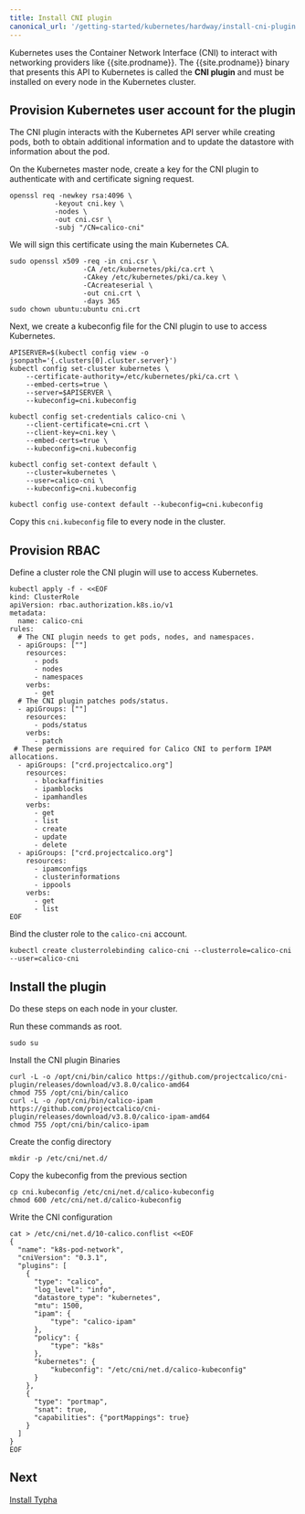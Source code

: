 ```yaml
---
title: Install CNI plugin
canonical_url: '/getting-started/kubernetes/hardway/install-cni-plugin'
---
```


Kubernetes uses the Container Network Interface (CNI) to interact with networking providers like {{site.prodname}}.
The {{site.prodname}} binary that presents this API to Kubernetes is called the **CNI plugin** and must be installed
on every node in the Kubernetes cluster.

## Provision Kubernetes user account for the plugin

The CNI plugin interacts with the Kubernetes API server while creating pods, both to obtain additional information
and to update the datastore with information about the pod.

On the Kubernetes master node, create a key for the CNI plugin to authenticate with and certificate signing request.

```
openssl req -newkey rsa:4096 \
           -keyout cni.key \
           -nodes \
           -out cni.csr \
           -subj "/CN=calico-cni"
```

We will sign this certificate using the main Kubernetes CA.

```
sudo openssl x509 -req -in cni.csr \
                  -CA /etc/kubernetes/pki/ca.crt \
                  -CAkey /etc/kubernetes/pki/ca.key \
                  -CAcreateserial \
                  -out cni.crt \
                  -days 365
sudo chown ubuntu:ubuntu cni.crt
```

Next, we create a kubeconfig file for the CNI plugin to use to access Kubernetes.

```
APISERVER=$(kubectl config view -o jsonpath='{.clusters[0].cluster.server}')
kubectl config set-cluster kubernetes \
    --certificate-authority=/etc/kubernetes/pki/ca.crt \
    --embed-certs=true \
    --server=$APISERVER \
    --kubeconfig=cni.kubeconfig

kubectl config set-credentials calico-cni \
    --client-certificate=cni.crt \
    --client-key=cni.key \
    --embed-certs=true \
    --kubeconfig=cni.kubeconfig

kubectl config set-context default \
    --cluster=kubernetes \
    --user=calico-cni \
    --kubeconfig=cni.kubeconfig

kubectl config use-context default --kubeconfig=cni.kubeconfig
```

Copy this `cni.kubeconfig` file to every node in the cluster.

## Provision RBAC

Define a cluster role the CNI plugin will use to access Kubernetes.

```
kubectl apply -f - <<EOF
kind: ClusterRole
apiVersion: rbac.authorization.k8s.io/v1
metadata:
  name: calico-cni
rules:
  # The CNI plugin needs to get pods, nodes, and namespaces.
  - apiGroups: [""]
    resources:
      - pods
      - nodes
      - namespaces
    verbs:
      - get
  # The CNI plugin patches pods/status.
  - apiGroups: [""]
    resources:
      - pods/status
    verbs:
      - patch
 # These permissions are required for Calico CNI to perform IPAM allocations.
  - apiGroups: ["crd.projectcalico.org"]
    resources:
      - blockaffinities
      - ipamblocks
      - ipamhandles
    verbs:
      - get
      - list
      - create
      - update
      - delete
  - apiGroups: ["crd.projectcalico.org"]
    resources:
      - ipamconfigs
      - clusterinformations
      - ippools
    verbs:
      - get
      - list
EOF
```

Bind the cluster role to the `calico-cni` account.

```
kubectl create clusterrolebinding calico-cni --clusterrole=calico-cni --user=calico-cni
```

## Install the plugin

Do these steps on each node in your cluster.

Run these commands as root.

```
sudo su
```

Install the CNI plugin Binaries

```
curl -L -o /opt/cni/bin/calico https://github.com/projectcalico/cni-plugin/releases/download/v3.8.0/calico-amd64
chmod 755 /opt/cni/bin/calico
curl -L -o /opt/cni/bin/calico-ipam https://github.com/projectcalico/cni-plugin/releases/download/v3.8.0/calico-ipam-amd64
chmod 755 /opt/cni/bin/calico-ipam
```

Create the config directory

```
mkdir -p /etc/cni/net.d/
```

Copy the kubeconfig from the previous section
```
cp cni.kubeconfig /etc/cni/net.d/calico-kubeconfig
chmod 600 /etc/cni/net.d/calico-kubeconfig
```

Write the CNI configuration
```
cat > /etc/cni/net.d/10-calico.conflist <<EOF
{
  "name": "k8s-pod-network",
  "cniVersion": "0.3.1",
  "plugins": [
    {
      "type": "calico",
      "log_level": "info",
      "datastore_type": "kubernetes",
      "mtu": 1500,
      "ipam": {
          "type": "calico-ipam"
      },
      "policy": {
          "type": "k8s"
      },
      "kubernetes": {
          "kubeconfig": "/etc/cni/net.d/calico-kubeconfig"
      }
    },
    {
      "type": "portmap",
      "snat": true,
      "capabilities": {"portMappings": true}
    }
  ]
}
EOF
```

## Next

[Install Typha](./install-typha)

